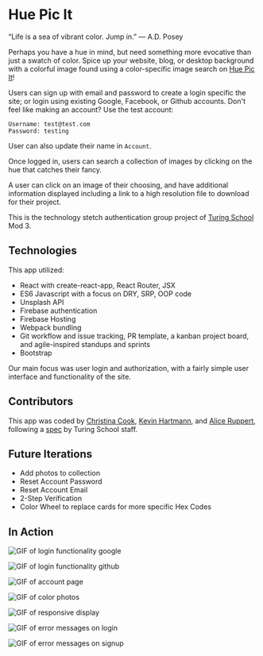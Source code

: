 # Hue Pic It

“Life is a sea of vibrant color. Jump in.”
― A.D. Posey

Perhaps you have a hue in mind, but need something more evocative than just a swatch of color. Spice up your website, blog, or desktop background with a colorful image found using a color-specific image search on [Hue Pic It](https://hue-pic-it-ui.web.app/)!

Users can sign up with email and password to create a login specific the site; or login using existing Google, Facebook, or Github accounts. Don't feel like making an account? Use the test account:
```
Username: test@test.com
Password: testing
```
User can also update their name in `Account`. 

Once logged in, users can search a collection of images by clicking on the hue that catches their fancy. 

A user can click on an image of their choosing, and have additional information displayed including a link to a high resolution file to download for their project.

This is the technology stetch authentication group project of [Turing School](https://turing.io/) Mod 3.

## Technologies

This app utilized:
- React with create-react-app, React Router, JSX
- ES6 Javascript with a focus on DRY, SRP, OOP code
- Unsplash API
- Firebase authentication
- Firebase Hosting
- Webpack bundling
- Git workflow and issue tracking, PR template, a kanban project board, and agile-inspired standups and sprints
- Bootstrap

Our main focus was user login and authorization, with a fairly simple user interface and functionality of the site.

## Contributors

This app was coded by [Christina Cook](https://github.com/christina-cook), [Kevin Hartmann](https://github.com/kevinhartmann23), and [Alice Ruppert](https://github.com/srslie), following a [spec](https://frontend.turing.io/projects/module-3/stretch.html) by Turing School staff.

## Future Iterations

- Add photos to collection
- Reset Account Password
- Reset Account Email
- 2-Step Verification
- Color Wheel to replace cards for more specific Hex Codes

## In Action

![GIF of login functionality google](https://media.giphy.com/media/STxKPwKKYwekG6yn6i/giphy.gif)

![GIF of login functionality github](https://media.giphy.com/media/qovedeBtzL96tOiUDb/giphy.gif)

![GIF of account page](https://media.giphy.com/media/lI9JtENXdYyI3zRKmO/giphy.gif)

![GIF of color photos](https://media.giphy.com/media/gjh7IrmqcPouI2HLrC/giphy.gif)

![GIF of responsive display](https://media.giphy.com/media/EUUfWU4HDlkLHXzNaZ/giphy.gif)

![GIF of error messages on login](https://media.giphy.com/media/9Uda23kwMVoVFDeeaT/giphy.gif)

![GIF of error messages on signup](https://media.giphy.com/media/ux66OxydPHtGvqOG0W/giphy.gif)
